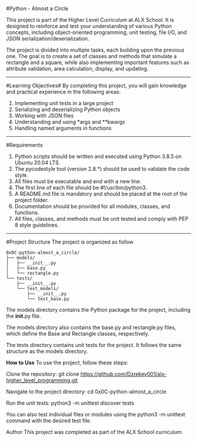 #Python - Almost a Circle

This project is part of the Higher Level Curriculum at ALX School. It is designed to reinforce and test your understanding of various Python concepts, including object-oriented programming, unit testing, file I/O, and JSON serialization/deserialization.

The project is divided into multiple tasks, each building upon the previous one. The goal is to create a set of classes and methods that simulate a rectangle and a square, while also implementing important features such as attribute validation, area calculation, display, and updating.
***
#Learning Objectives#
By completing this project, you will gain knowledge and practical experience in the following areas:

1. Implementing unit tests in a large project
2. Serializing and deserializing Python objects
3. Working with JSON files
4. Understanding and using *args and **kwargs
5. Handling named arguments in functions

***
#Requirements
1. Python scripts should be written and executed using Python 3.8.5 on Ubuntu 20.04 LTS.
2. The pycodestyle tool (version 2.8.*) should be used to validate the code style.
3. All files must be executable and end with a new line.
4. The first line of each file should be #!/usr/bin/python3.
5. A README.md file is mandatory and should be placed at the root of the project folder.
6. Documentation should be provided for all modules, classes, and functions.
7. All files, classes, and methods must be unit tested and comply with PEP 8 style guidelines.
***
#Project Structure
The project is organized as follow

```shell
0x0C-python-almost_a_circle/
├── models/
│   ├── __init__.py
│   ├── base.py
│   └── rectangle.py
└── tests/
    ├── __init__.py
    └── test_models/
        ├── __init__.py
        └── test_base.py
```

The models directory contains the Python package for the project, including the __init__.py file.

The models directory also contains the base.py and rectangle.py files, which define the Base and Rectangle classes, respectively.

The tests directory contains unit tests for the project. It follows the same structure as the models directory.

**How to Use**
To use the project, follow these steps:

Clone the repository: git clone https://github.com/Dzrekey001/alx-higher_level_programming.git

Navigate to the project directory: cd 0x0C-python-almost_a_circle

Run the unit tests: python3 -m unittest discover tests

You can also test individual files or modules using the python3 -m unittest command with the desired test file.

Author
This project was completed as part of the ALX School curriculum.
